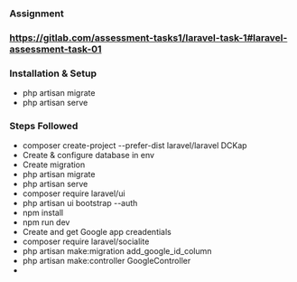 ### Assignment
### https://gitlab.com/assessment-tasks1/laravel-task-1#laravel-assessment-task-01
### Installation & Setup

 - php artisan migrate
 - php artisan serve


### Steps Followed
 - composer create-project --prefer-dist laravel/laravel DCKap
 - Create & configure database in env
 - Create migration
 - php artisan migrate
 - php artisan serve
 - composer require laravel/ui
 - php artisan ui bootstrap --auth
 - npm install
 - npm run dev
 - Create and get Google app creadentials
 - composer require laravel/socialite
 - php artisan make:migration add_google_id_column
 - php artisan make:controller GoogleController
 - 
